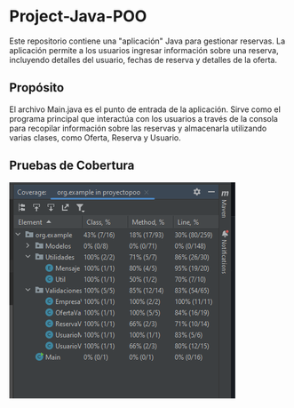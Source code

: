 # Project-Java-POO
Este repositorio contiene una "aplicación" Java para gestionar reservas. 
La aplicación permite a los usuarios ingresar información sobre una reserva, incluyendo detalles del usuario, fechas de reserva y detalles de la oferta.

## Propósito
El archivo Main.java es el punto de entrada de la aplicación. Sirve como el programa principal que interactúa con los usuarios a través de la consola para recopilar 
información sobre las reservas y almacenarla utilizando varias clases, como Oferta, Reserva y Usuario.

## Pruebas de Cobertura
![](https://github.com/r3l4x1n/Project-Java-POO/blob/master/Captura.PNG)
